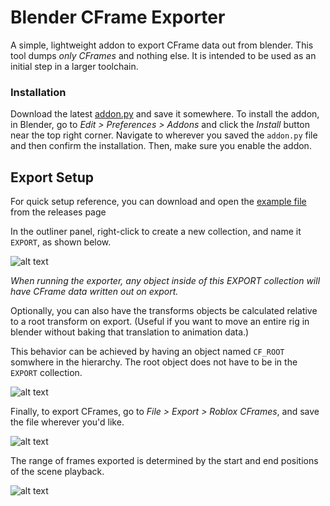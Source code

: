 # Blender CFrame Exporter
A simple, lightweight addon to export CFrame data out from blender. This tool dumps _only CFrames_ and nothing else. It is intended to be used as an initial step in a larger toolchain.

### Installation
Download the latest [addon.py](https://github.com/zoebasil/blender-cf-exporter/releases/download/1.0/addon.py) and save it somewhere. To install the addon, in Blender, go to *Edit > Preferences > Addons* and click the *Install* button near the top right corner. Navigate to wherever you saved the `addon.py` file and then confirm the installation. Then, make sure you enable the addon.

## Export Setup
For quick setup reference, you can download and open the [example file](https://github.com/zoebasil/blender-cf-exporter/releases/download/1.0/Example.blend) from the releases page

In the outliner panel, right-click to create a new collection, and name it `EXPORT`, as shown below.

![alt text](https://github.com/zoebasil/blender-cf-exporter/raw/master/readme_imgs/collection_2.png)

*When running the exporter, any object inside of this EXPORT collection will have CFrame data written out on export.*

Optionally, you can also have the transforms objects be calculated relative to a root transform on export. (Useful if you want to move an entire rig in blender without baking that translation to animation data.)

This behavior can be achieved by having an object named `CF_ROOT` somwhere in the hierarchy. The root object does not have to be in the `EXPORT` collection.

![alt text](https://github.com/zoebasil/blender-cf-exporter/raw/master/readme_imgs/root.png)

Finally, to export CFrames, go to *File > Export > Roblox CFrames*, and save the file wherever you'd like.

![alt text](https://github.com/zoebasil/blender-cf-exporter/raw/master/readme_imgs/export_dropdown.png)

The range of frames exported is determined by the start and end positions of the scene playback.

![alt text](https://github.com/zoebasil/blender-cf-exporter/raw/master/readme_imgs/start_end.png)

